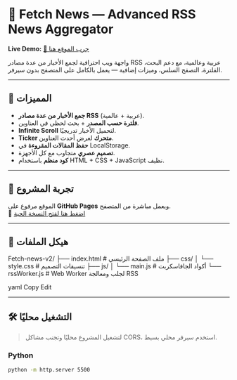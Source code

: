 # 📰 Fetch News — Advanced RSS News Aggregator

**Live Demo:** [🔗 جرب الموقع هنا](https://mo-code99.github.io/Fetch-news-v2/)

واجهة ويب احترافية لجمع الأخبار من عدة مصادر RSS عربية وعالمية، مع دعم البحث، الفلترة، التصفح السلس، وميزات إضافية — يعمل بالكامل على المتصفح بدون سيرفر.

---

## 📌 المميزات
- **جمع الأخبار من عدة مصادر RSS** (عربية + عالمية).
- **فلترة حسب المصدر** + بحث لحظي في العناوين.
- **Infinite Scroll** لتحميل الأخبار تدريجيًا.
- **Ticker متحرك** لعرض أحدث العناوين.
- **حفظ المقالات المقروءة** في LocalStorage.
- **تصميم عصري** متجاوب مع كل الأجهزة.
- **كود منظم** باستخدام HTML + CSS + JavaScript نظيف.

---

## 🚀 تجربة المشروع
الموقع مرفوع على **GitHub Pages** ويعمل مباشرة من المتصفح.  
🔗 [اضغط هنا لفتح النسخة الحية](https://mo-code99.github.io/Fetch-news-v2/)

---

## 📂 هيكل الملفات
Fetch-news-v2/
├── index.html # ملف الصفحة الرئيسي
├── css/
│ └── style.css # تنسيقات التصميم
├── js/
│ └── main.js # أكواد الجافاسكربت
└── rssWorker.js # Web Worker لجلب ومعالجة RSS

yaml
Copy
Edit

---
## 🛠 التشغيل محليًا
> لتشغيل المشروع محليًا وتجنب مشاكل CORS، استخدم سيرفر محلي بسيط.

### Python
```bash
python -m http.server 5500
